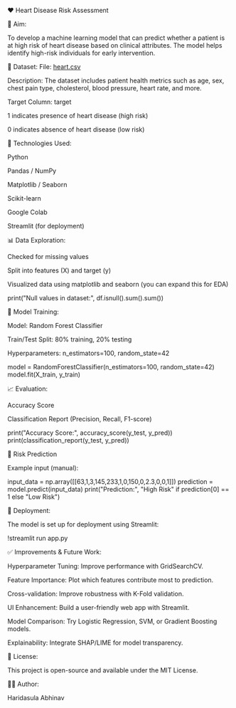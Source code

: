 ❤️ Heart Disease Risk Assessment

🎯 Aim:

To develop a machine learning model that can predict whether a patient is at high risk of heart disease based on clinical attributes. The model helps identify high-risk individuals for early intervention.


📁 Dataset:
File: [heart.csv](https://github.com/user-attachments/files/20499294/heart.csv)


Description: The dataset includes patient health metrics such as age, sex, chest pain type, cholesterol, blood pressure, heart rate, and more.


Target Column: target


1 indicates presence of heart disease (high risk)


0 indicates absence of heart disease (low risk)



🔧 Technologies Used:

Python


Pandas / NumPy


Matplotlib / Seaborn


Scikit-learn


Google Colab


Streamlit (for deployment)



📊 Data Exploration:

Checked for missing values


Split into features (X) and target (y)


Visualized data using matplotlib and seaborn (you can expand this for EDA)



print("Null values in dataset:", df.isnull().sum().sum())


🧠 Model Training:

Model: Random Forest Classifier


Train/Test Split: 80% training, 20% testing


Hyperparameters: n_estimators=100, random_state=42



model = RandomForestClassifier(n_estimators=100, random_state=42)
model.fit(X_train, y_train)


📈 Evaluation:

Accuracy Score


Classification Report (Precision, Recall, F1-score)



print("Accuracy Score:", accuracy_score(y_test, y_pred))
print(classification_report(y_test, y_pred))


🔮 Risk Prediction

Example input (manual):

input_data = np.array([[63,1,3,145,233,1,0,150,0,2.3,0,0,1]])
prediction = model.predict(input_data)
print("Prediction:", "High Risk" if prediction[0] == 1 else "Low Risk")


🚀 Deployment:

The model is set up for deployment using Streamlit:

!streamlit run app.py


✅ Improvements & Future Work:

Hyperparameter Tuning: Improve performance with GridSearchCV.


Feature Importance: Plot which features contribute most to prediction.


Cross-validation: Improve robustness with K-Fold validation.


UI Enhancement: Build a user-friendly web app with Streamlit.


Model Comparison: Try Logistic Regression, SVM, or Gradient Boosting models.


Explainability: Integrate SHAP/LIME for model transparency.


📜 License:

This project is open-source and available under the MIT License.

🙋‍♂️ Author:

Haridasula Abhinav
